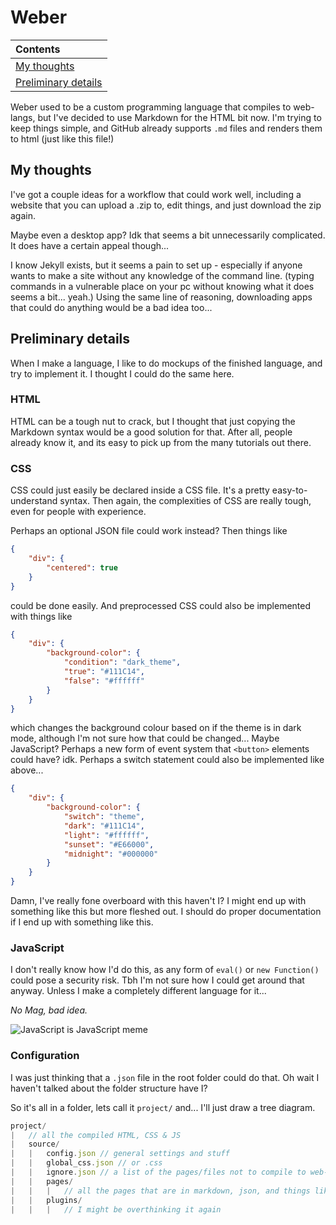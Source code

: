 # Weber

| Contents |
|    :-    |
| [My thoughts](#My-thoughts) |
| [Preliminary details](#Preliminary-details) |

Weber used to be a custom programming language that compiles to web-langs, but I've decided to use Markdown for the HTML bit now.
I'm trying to keep things simple, and GitHub already supports `.md` files and renders them to html (just like this file!)

## My thoughts

I've got a couple ideas for a workflow that could work well, including a website that you can upload a .zip to, edit things, and just download the zip again.

Maybe even a desktop app? Idk that seems a bit unnecessarily complicated. It does have a certain appeal though...

I know Jekyll exists, but it seems a pain to set up - especially if anyone wants to make a site without any knowledge of the command line.
(typing commands in a vulnerable place on your pc without knowing what it does seems a bit... yeah.)
Using the same line of reasoning, downloading apps that could do anything would be a bad idea too...

## Preliminary details

When I make a language, I like to do mockups of the finished language, and try to implement it. I thought I could do the same here.

### HTML

HTML can be a tough nut to crack, but I thought that just copying the Markdown syntax would be a good solution for that.
After all, people already know it, and its easy to pick up from the many tutorials out there.

### CSS

CSS could just easily be declared inside a CSS file. It's a pretty easy-to-understand syntax.
Then again, the complexities of CSS are really tough, even for people with experience.

Perhaps an optional JSON file could work instead? Then things like

```json
{
    "div": {
        "centered": true
    }
}
```

could be done easily. And preprocessed CSS could also be implemented with things like

```json
{
    "div": {
        "background-color": {
            "condition": "dark_theme",
            "true": "#111C14",
            "false": "#ffffff"
        }
    }
}
```

which changes the background colour based on if the theme is in dark mode, although I'm not sure how that could be changed... Maybe JavaScript? Perhaps a new form of event system that `<button>` elements could have? idk. Perhaps a switch statement could also be implemented like above...

```json
{
    "div": {
        "background-color": {
            "switch": "theme",
            "dark": "#111C14",
            "light": "#ffffff",
            "sunset": "#E66000",
            "midnight": "#000000"
        }
    }
}
```

Damn, I've really fone overboard with this haven't I? I might end up with something like this but more fleshed out.
I should do proper documentation if I end up with something like this.

### JavaScript

I don't really know how I'd do this, as any form of `eval()` or `new Function()` could pose a security risk. Tbh I'm not sure how I could get around that anyway.
Unless I make a completely different language for it...

_No Mag, bad idea._

![JavaScript is JavaScript meme](https://user-images.githubusercontent.com/25611707/148683938-e7a8cc21-483a-4f07-88a6-1fd9c3ddd688.jpg)

### Configuration

I was just thinking that a `.json` file in the root folder could do that. Oh wait I haven't talked about the folder structure have I?

So it's all in a folder, lets call it `project/` and... I'll just draw a tree diagram.

```js
project/
|   // all the compiled HTML, CSS & JS
|   source/
|   |   config.json // general settings and stuff
|   |   global_css.json // or .css
|   |   ignore.json // a list of the pages/files not to compile to web-langs
|   |   pages/
|   |   |   // all the pages that are in markdown, json, and things like that
|   |   plugins/
|   |   |   // I might be overthinking it again
```
